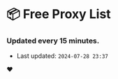 # :package: Free Proxy List
### Updated every 15 minutes.

- Last updated: `2024-07-28 23:37`

:heart:
